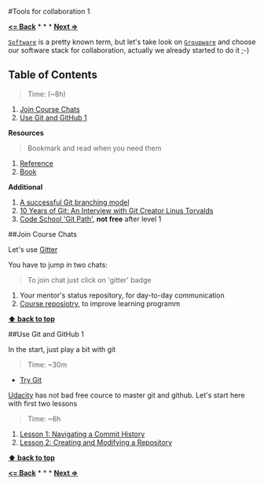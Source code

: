 #Tools for collaboration 1

**[<= Back](learning-principles.md)**		*	*	*	**[Next =>](tools-for-collaboartion-2.md)**

[`Software`](http://wikipedia.com/software) is a pretty known term, but let's take look on [`Groupware`](http://wikipedia.com/groupware) and choose our software stack for collaboration, actually we already started to do it ;-)

## Table of Contents

> Time: (~8h)

1. [Join Course Chats](#join-course-chats) 
1. [Use Git and GitHub 1](#use-git-and-github-1)
	

**Resources**

> Bookmark and read when you need them

1. [Reference](http://git-scm.com/docs)
1. [Book](http://git-scm.com/book)

**Additional**

1. [A successful Git branching model](http://nvie.com/posts/a-successful-git-branching-model/)
1. [10 Years of Git: An Interview with Git Creator Linus Torvalds](https://www.linux.com/news/featured-blogs/185-jennifer-cloer/821541-10-years-of-git-an-interview-with-git-creator-linus-torvalds)
1. [Code School 'Git Path'](https://www.codeschool.com/paths/git), **not free** after level 1


##Join Course Chats

Let's use [Gitter](https://gitter.im)

You have to jump in two chats:

>To join chat just click on 'gitter' badge 

1. Your mentor's status repository, for day-to-day communication
1. [Course reposiotry](https://github.com/brotherhood-of-javascript/js-eng-init), to improve learning programm

**[⬆ back to top](#tools-for-collaboration-1)**

##Use Git and GitHub 1

In the start, just play a bit with git

> Time: ~30m

* [Try Git](https://try.github.io) 

[Udacity](https://www.udacity.com) has not bad free cource to master git and github.
Let's start here with first two lessons

> Time: ~6h

1. [Lesson 1: Navigating a Commit History](https://www.udacity.com/course/viewer#!/c-ud775/l-2980038599/m-2960778925)
2. [Lesson 2: Creating and Modifying a Repository](https://www.udacity.com/course/viewer#!/c-ud775/l-2969618657/m-2960548760)

**[⬆ back to top](#tools-for-collaboration-1)**


**[<= Back](learning-principles.md)**		*	*	*	**[Next =>](tools-for-collaboartion-2.md)**
